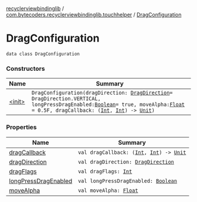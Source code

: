 [recyclerviewbindinglib](../../index.md) / [com.bytecoders.recyclerviewbindinglib.touchhelper](../index.md) / [DragConfiguration](./index.md)

# DragConfiguration

`data class DragConfiguration`

### Constructors

| Name | Summary |
|---|---|
| [&lt;init&gt;](-init-.md) | `DragConfiguration(dragDirection: `[`DragDirection`](../-drag-direction/index.md)` = DragDirection.VERTICAL, longPressDragEnabled: `[`Boolean`](https://kotlinlang.org/api/latest/jvm/stdlib/kotlin/-boolean/index.html)` = true, moveAlpha: `[`Float`](https://kotlinlang.org/api/latest/jvm/stdlib/kotlin/-float/index.html)` = 0.5F, dragCallback: (`[`Int`](https://kotlinlang.org/api/latest/jvm/stdlib/kotlin/-int/index.html)`, `[`Int`](https://kotlinlang.org/api/latest/jvm/stdlib/kotlin/-int/index.html)`) -> `[`Unit`](https://kotlinlang.org/api/latest/jvm/stdlib/kotlin/-unit/index.html)`)` |

### Properties

| Name | Summary |
|---|---|
| [dragCallback](drag-callback.md) | `val dragCallback: (`[`Int`](https://kotlinlang.org/api/latest/jvm/stdlib/kotlin/-int/index.html)`, `[`Int`](https://kotlinlang.org/api/latest/jvm/stdlib/kotlin/-int/index.html)`) -> `[`Unit`](https://kotlinlang.org/api/latest/jvm/stdlib/kotlin/-unit/index.html) |
| [dragDirection](drag-direction.md) | `val dragDirection: `[`DragDirection`](../-drag-direction/index.md) |
| [dragFlags](drag-flags.md) | `val dragFlags: `[`Int`](https://kotlinlang.org/api/latest/jvm/stdlib/kotlin/-int/index.html) |
| [longPressDragEnabled](long-press-drag-enabled.md) | `val longPressDragEnabled: `[`Boolean`](https://kotlinlang.org/api/latest/jvm/stdlib/kotlin/-boolean/index.html) |
| [moveAlpha](move-alpha.md) | `val moveAlpha: `[`Float`](https://kotlinlang.org/api/latest/jvm/stdlib/kotlin/-float/index.html) |
